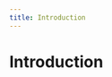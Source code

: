 ```yaml
---
title: Introduction
---
```


<script setup>
  import Grid from './Grid.vue';
</script>

# Introduction

<Grid />
